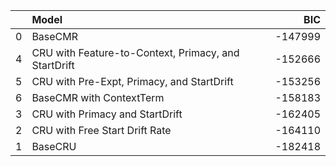 |    | Model                                                |     BIC |
|---:|:-----------------------------------------------------|--------:|
|  0 | BaseCMR                                              | -147999 |
|  4 | CRU with Feature-to-Context, Primacy, and StartDrift | -152666 |
|  5 | CRU with Pre-Expt, Primacy, and StartDrift           | -153256 |
|  6 | BaseCMR with ContextTerm                             | -158183 |
|  3 | CRU with Primacy and StartDrift                      | -162405 |
|  2 | CRU with Free Start Drift Rate                       | -164110 |
|  1 | BaseCRU                                              | -182418 |